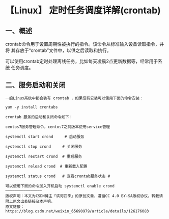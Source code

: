 # 【Linux】 定时任务调度详解(crontab)

## 一、概述

crontab命令用于设置周期性被执行的指令。该命令从标准输入设备读取指令，并将 其存放于“crontab”文件中，以供之后读取和执行。

可以使用crontab定时处理离线任务，比如每天凌晨2点更新数据等，经常用于系统 任务调度。

## 二、服务启动和关闭

```
一般Linux系统中都会装有 crontab ，如果没有安装可以使用下面的命令安装：

yum -y install crontabs

crontab 服务的启动和关闭命令如下：

centos7服务管理命令，centos7之前版本使用service管理

systemctl start crond     # 启动服务

systemctl stop crond     # 关闭服务

systemctl restart crond  # 重启服务

systemctl reload crond  # 重新载入配置

systemctl status crond   # 查看crontab服务状态 #

可以使用下面的命令加入开机启动 systemctl enable crond
————————————————
版权声明：本文为CSDN博主「滨河四季」的原创文章，遵循CC 4.0 BY-SA版权协议，转载请附上原文出处链接及本声明。
原文链接：https://blog.csdn.net/weixin_65690979/article/details/126176083
```
